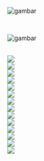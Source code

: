 

![gambar](img/dokumen/SRS_kelompok_12%20Gapyear%20Education.docx_page-0001.jpg)


<br>

![gambar](img/dokumen/SRS_kelompok_12%20Gapyear%20Education.docx_page-0002.jpg)


<br>
<img src="img/dokumen/SRS_kelompok_12%20Gapyear%20Education.docx_page-0003.jpg">

<br>

<img src="img/dokumen/SRS_kelompok_12%20Gapyear%20Education.docx_page-0004.jpg">

<br>

<img src="img/dokumen/SRS_kelompok_12%20Gapyear%20Education.docx_page-0005.jpg">

<br>
<img src="img/dokumen/SRS_kelompok_12%20Gapyear%20Education.docx_page-0006.jpg">

<br>
<img src="img/dokumen/SRS_kelompok_12%20Gapyear%20Education.docx_page-0007.jpg">

<br>
<img src="img/dokumen/SRS_kelompok_12%20Gapyear%20Education.docx_page-0008.jpg">

<br>
<img src="img/dokumen/SRS_kelompok_12%20Gapyear%20Education.docx_page-0009.jpg">

<br>
<img src="img/dokumen/SRS_kelompok_12%20Gapyear%20Education.docx_page-0010.jpg">

<br>
<img src="img/dokumen/SRS_kelompok_12%20Gapyear%20Education.docx_page-0011.jpg">

<br>
<img src="img/dokumen/SRS_kelompok_12%20Gapyear%20Education.docx_page-0012.jpg">

<br>
<img src="img/dokumen/SRS_kelompok_12%20Gapyear%20Education.docx_page-0013.jpg">

<br>
<img src="img/dokumen/SRS_kelompok_12%20Gapyear%20Education.docx_page-0014.jpg">

<br>
<img src="img/dokumen/SRS_kelompok_12%20Gapyear%20Education.docx_page-0015.jpg">

<br>
<img src="img/dokumen/SRS_kelompok_12%20Gapyear%20Education.docx_page-0016.jpg">

<br>

